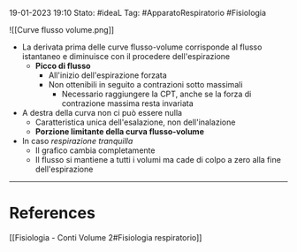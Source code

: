 19-01-2023 19:10
Stato: #ideaL 
Tag: #ApparatoRespiratorio #Fisiologia 

![[Curve flusso volume.png]]
- La derivata prima delle curve flusso-volume corrisponde al flusso istantaneo e diminuisce con il procedere dell'espirazione
    - **Picco di flusso**
        - All'inizio dell'espirazione forzata
        - Non ottenibili in seguito a contrazioni sotto massimali
            - Necessario raggiungere la CPT, anche se la forza di contrazione massima resta invariata
- A destra della curva non ci può essere nulla
    - Caratteristica unica dell'esalazione, non dell'inalazione
    - **Porzione limitante della curva flusso-volume**
- In caso *respirazione tranquilla*
    - Il grafico cambia completamente
    - Il flusso si mantiene a tutti i volumi ma cade di colpo a zero alla fine dell'espirazione
---
# References 
[[Fisiologia  - Conti Volume 2#Fisiologia respiratorio]]
